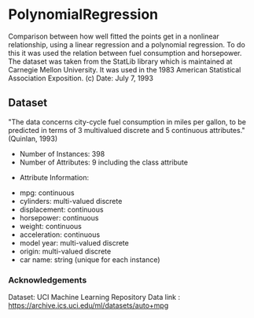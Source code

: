 # PolynomialRegression

Comparison between how well fitted the points get in a nonlinear relationship, using a linear regression and a polynomial regression.
To do this it was used the relation between fuel consumption and horsepower.
The dataset was taken from the StatLib library which is maintained at Carnegie Mellon University. It was used in the 1983 American Statistical Association Exposition. (c) Date: July 7, 1993

## Dataset

"The data concerns city-cycle fuel consumption in miles per gallon, to be predicted in terms of 3 multivalued discrete and 5 continuous attributes." (Quinlan, 1993)

- Number of Instances: 398
- Number of Attributes: 9 including the class attribute

* Attribute Information:

- mpg: continuous
- cylinders: multi-valued discrete
- displacement: continuous
- horsepower: continuous
- weight: continuous
- acceleration: continuous
- model year: multi-valued discrete
- origin: multi-valued discrete
- car name: string (unique for each instance)

### Acknowledgements

Dataset: UCI Machine Learning Repository Data link : https://archive.ics.uci.edu/ml/datasets/auto+mpg
